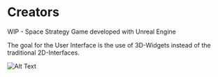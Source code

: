 # Creators
WIP - Space Strategy Game developed with Unreal Engine

The goal for the User Interface is the use of 3D-Widgets instead of the traditional 2D-Interfaces. 

![Alt Text](https://raw.githubusercontent.com/Ochrazy/Creators/Creators.gif)
